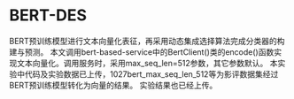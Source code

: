 # BERT-DES
BERT预训练模型进行文本向量化表征，再采用动态集成选择算法完成分类器的构建与预测。
本文调用bert-based-service中的BertClient()类的encode()函数实现文本向量化。调用服务时，采用max_seq_len=512参数，其它参数默认。
本实验中代码及实验数据已上传，1027bert_max_seq_len_512等为影评数据集经过BERT预训练模型转化为向量的结果。
实验结果也已经上传。
